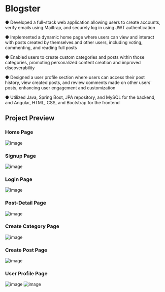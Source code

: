 # Blogster
● Developed a full-stack web application allowing users to create accounts, verify emails using Mailtrap, and securely log in 
using JWT authentication

● Implemented a dynamic home page where users can view and interact with posts created by themselves and other users, 
including voting, commenting, and reading full posts

● Enabled users to create custom categories and posts within those categories, promoting personalized content creation and 
improved discoverability

● Designed a user profile section where users can access their post history, view created posts, and review comments made on 
other users' posts, enhancing user engagement and customization

● Utilized Java, Spring Boot, JPA repository, and MySQL for the backend, and Angular, HTML, CSS, and Bootstrap for the frontend

## Project Preview
### Home Page
![image](https://github.com/Sakshem/Blogster/assets/61968230/881a8b97-bf03-4b7d-abaf-ae3c95371621)


### Signup Page
![image](https://github.com/Sakshem/Blogster/assets/61968230/835f4eb4-cbe5-402a-aed3-7ad06e265d87)

### Login Page
![image](https://github.com/Sakshem/Blogster/assets/61968230/017c670d-61b2-4e8f-bdfe-df9943689a15)

### Post-Detail Page
![image](https://github.com/Sakshem/Blogster/assets/61968230/af7c1f31-6a51-4bf2-b87b-28f016ace7ba)

### Create Category Page
![image](https://github.com/Sakshem/Blogster/assets/61968230/d9db9b2b-a06b-4ff9-ac75-dcf48b9f708b)

### Create Post Page
![image](https://github.com/Sakshem/Blogster/assets/61968230/44f46c10-7e21-4f8a-ad0b-05a948efa35a)

### User Profile Page
![image](https://github.com/Sakshem/Blogster/assets/61968230/3bd1bc70-8385-40ec-b889-b07db49a761d)
![image](https://github.com/Sakshem/Blogster/assets/61968230/45485ec9-71fd-4ab4-854e-3f8353dfeb72)
